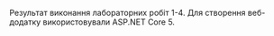 Результат виконання лабораторних робіт 1-4. Для створення веб-додатку використовували ASP.NET Core 5.
